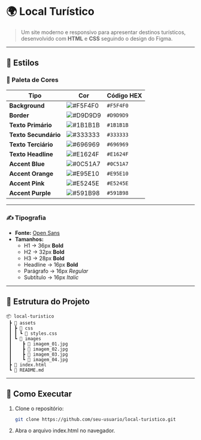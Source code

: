   # 🌍 Local Turístico


> Um site moderno e responsivo para apresentar destinos turísticos, desenvolvido com **HTML** e **CSS** seguindo o design do Figma.

---

## 🎨 Estilos

### 🎯 Paleta de Cores

| Tipo                 | Cor                                                                 | Código HEX |
|----------------------|---------------------------------------------------------------------|------------|
| **Background**       | ![#F5F4F0](https://dummyimage.com/15x15/F5F4F0/F5F4F0.png)          | `#F5F4F0`  |
| **Border**           | ![#D9D9D9](https://dummyimage.com/15x15/D9D9D9/D9D9D9.png)          | `#D9D9D9`  |
| **Texto Primário**   | ![#1B1B1B](https://dummyimage.com/15x15/1B1B1B/1B1B1B.png)          | `#1B1B1B`  |
| **Texto Secundário** | ![#333333](https://dummyimage.com/15x15/333333/333333.png)          | `#333333`  |
| **Texto Terciário**  | ![#696969](https://dummyimage.com/15x15/696969/696969.png)          | `#696969`  |
| **Texto Headline**   | ![#E1624F](https://dummyimage.com/15x15/E1624F/E1624F.png)          | `#E1624F`  |
| **Accent Blue**      | ![#0C51A7](https://dummyimage.com/15x15/0C51A7/0C51A7.png)          | `#0C51A7`  |
| **Accent Orange**    | ![#E95E10](https://dummyimage.com/15x15/E95E10/E95E10.png)          | `#E95E10`  |
| **Accent Pink**      | ![#E5245E](https://dummyimage.com/15x15/E5245E/E5245E.png)          | `#E5245E`  |
| **Accent Purple**    | ![#591B98](https://dummyimage.com/15x15/591B98/591B98.png)          | `#591B98`  |


---

### ✍️ Tipografia

- **Fonte:** [Open Sans](https://fonts.google.com/specimen/Open+Sans)
- **Tamanhos:**
  - H1 → 36px **Bold**
  - H2 → 32px **Bold**
  - H3 → 28px **Bold**
  - Headline → 16px **Bold**
  - Parágrafo → 16px *Regular*
  - Subtítulo → 16px *Italic*

---


## 📂 Estrutura do Projeto

```text
📦 local-turistico
 ┣ 📂 assets
 ┃ ┣ 📂 css
 ┃ ┃ ┗ 📜 styles.css
 ┃ ┗ 📂 images
 ┃    ┣ 📜 imagem_01.jpg
 ┃    ┣ 📜 imagem_02.jpg
 ┃    ┣ 📜 imagem_03.jpg
 ┃    ┗ 📜 imagem_04.jpg
 ┣ 📜 index.html
 ┗ 📜 README.md
```



---

## 🚀 Como Executar

1. Clone o repositório:
   ```bash
   git clone https://github.com/seu-usuario/local-turistico.git

2. Abra o arquivo index.html no navegador.



    
